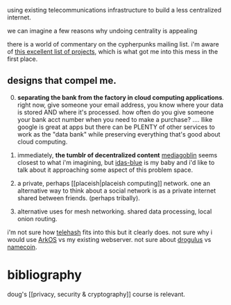 using existing telecommunications infrastructure to build a less centralized internet.

we can imagine a few reasons why undoing centrality is appealing

there is a world of commentary on the cypherpunks mailing list. i'm aware of [this excellent list of projects](https://github.com/redecentralize/alternative-internet), which is what got me into this mess in the first place. 

## designs that compel me.

0. **separating the bank from the factory in cloud computing applications**. right now, give someone your email address, you know where your data is stored AND where it's processed. how often do you give someone your bank acct number when you need to make a purchase?   .... llike google is great at apps but there can be PLENTY of other services to work as the "data bank" while preserving everything that's good about cloud computing.

1. immediately, **the tumblr of decentralized content** [mediagoblin](http://mediagoblin.org/pages/tour.html) seems closest to what i'm imagining, but [idas-blue](http://github.com/csmpls/idas-blue) is my baby and i'd like to talk about it approaching some aspect of this problem space.

2. a private, perhaps [[placeish|placeish computing]] network. one an alternative way to think about a social network is as a private internet shared between friends. (perhaps tribally).

3. alternative uses for mesh networking.  shared data processing,  local onion routing.

i'm not sure how [telehash](http://telehash.org/) fits into this but it clearly does. not sure why i would use [ArkOS](https://arkos.io) vs my existing webserver. not sure about [drogulus](https://github.com/ntoll/drogulus) vs [namecoin](github.com/namecoin/namecoin).

# bibliography
doug's [[privacy, security & cryptography]] course is relevant.
